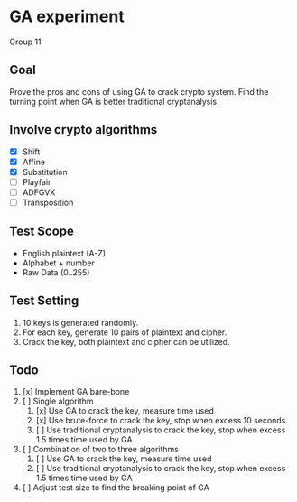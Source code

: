 # GA experiment
Group 11

## Goal
Prove the pros and cons of using GA to crack crypto system.
Find the turning point when GA is better traditional cryptanalysis.

## Involve crypto algorithms
 - [x] Shift
 - [x] Affine
 - [x] Substitution
 - [ ] Playfair
 - [ ] ADFGVX
 - [ ] Transposition

## Test Scope
 - English plaintext (A-Z)
 - Alphabet + number
 - Raw Data (0..255)

## Test Setting
 1. 10 keys is generated randomly.
 2. For each key, generate 10 pairs of plaintext and cipher.
 3. Crack the key, both plaintext and cipher can be utilized.

## Todo
 1. [x] Implement GA bare-bone
 2. [ ] Single algorithm
    1. [x] Use GA to crack the key, measure time used
    2. [x] Use brute-force to crack the key, stop when excess 10 seconds.
    3. [ ] Use traditional cryptanalysis to crack the key, stop when excess 1.5 times time used by GA
 3. [ ] Combination of two to three algorithms
    1. [ ] Use GA to crack the key, measure time used
    2. [ ] Use traditional cryptanalysis to crack the key, stop when excess 1.5 times time used by GA
 4. [ ] Adjust test size to find the breaking point of GA
